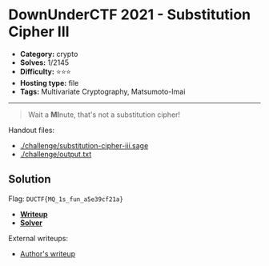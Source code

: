 # DownUnderCTF 2021 - Substitution Cipher III

- **Category:** crypto
- **Solves:** 1/2145
- **Difficulty:** ⭐️⭐️⭐️
- **Hosting type:** file
- **Tags:** Multivariate Cryptography, Matsumoto-Imai

---

> Wait a **MI**nute, that's not a substitution cipher!


Handout files:

- [./challenge/substitution-cipher-iii.sage](./challenge/substitution-cipher-iii.sage)
- [./challenge/output.txt](./challenge/output.txt)

## Solution

Flag: `DUCTF{MQ_1s_fun_a5e39cf21a}`

- [**Writeup**](./solve/writeup.ipynb)
- [**Solver**](./solve/solve.sage)

External writeups:

- [Author&#39;s writeup](https://jsur.in/posts/2021-09-26-ductf-2021-writeups#substitution-cipher-iii)


